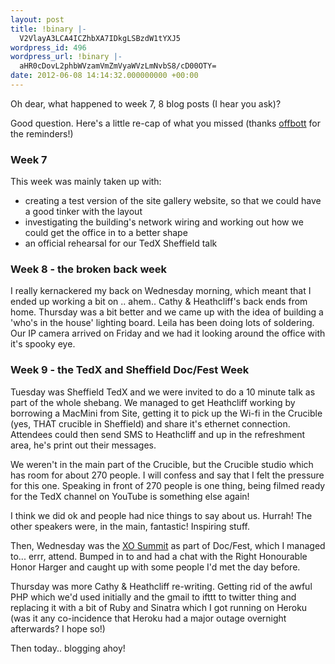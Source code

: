 ```yaml
---
layout: post
title: !binary |-
  V2VlayA3LCA4ICZhbXA7IDkgLSBzdW1tYXJ5
wordpress_id: 496
wordpress_url: !binary |-
  aHR0cDovL2phbWVzamVmZmVyaWVzLmNvbS8/cD00OTY=
date: 2012-06-08 14:14:32.000000000 +00:00
---
```

Oh dear, what happened to week 7, 8 blog posts (I hear you ask)?

Good question. Here's a little re-cap of what you missed (thanks <a href="http://offbott.com/">offbott</a> for the reminders!)
<h3>Week 7</h3>
This week was mainly taken up with:
<ul>
	<li>creating a test version of the site gallery website, so that we could have a good tinker with the layout</li>
	<li>investigating the building's network wiring and working out how we could get the office in to a better shape</li>
	<li>an official rehearsal for our TedX Sheffield talk</li>
</ul>
<h3>Week 8 - the broken back week</h3>
I really kernackered my back on Wednesday morning, which meant that I ended up working a bit on .. ahem.. Cathy &amp; Heathcliff's back ends from home. Thursday was a bit better and we came up with the idea of building a 'who's in the house' lighting board. Leila has been doing lots of soldering. Our IP camera arrived on Friday and we had it looking around the office with it's spooky eye.
<h3>Week 9 - the TedX and Sheffield Doc/Fest Week</h3>
Tuesday was Sheffield TedX and we were invited to do a 10 minute talk as part of the whole shebang. We managed to get Heathcliff working by borrowing a MacMini from Site, getting it to pick up the Wi-fi in the Crucible (yes, THAT crucible in Sheffield) and share it's ethernet connection. Attendees could then send SMS to Heathcliff and up in the refreshment area, he's print out their messages.

We weren't in the main part of the Crucible, but the Crucible studio which has room for about 270 people. I will confess and say that I felt the pressure for this one. Speaking in front of 270 people is one thing, being filmed ready for the TedX channel on YouTube is something else again!

I think we did ok and people had nice things to say about us. Hurrah! The other speakers were, in the main, fantastic! Inspiring stuff.

Then, Wednesday was the <a href="http://www.xolabs.co.uk/2011/11/01/xo-summit-expo-2012/">XO Summit</a> as part of Doc/Fest, which I managed to... errr, attend. Bumped in to and had a chat with the Right Honourable Honor Harger and caught up with some people I'd met the day before.

Thursday was more Cathy &amp; Heathcliff re-writing. Getting rid of the awful PHP which we'd used initially and the gmail to ifttt to twitter thing and replacing it with a bit of Ruby and Sinatra which I got running on Heroku (was it any co-incidence that Heroku had a major outage overnight afterwards? I hope so!)

Then today.. blogging ahoy!
